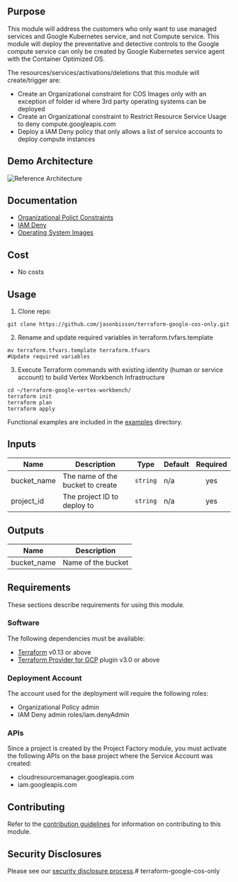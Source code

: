 
## Purpose
This module will address the customers who only want to use managed services and Google Kubernetes service, and not Compute service. This module will deploy the preventative and detective controls to the Google compute service can only be created by Google Kubernetes service agent with the Container Optimized OS. 

The resources/services/activations/deletions that this module will create/trigger are:

- Create an Organizational constraint for COS Images only with an exception of folder id where 3rd party operating systems can be deployed
- Create an Organizational constraint to Restrict Resource Service Usage to deny compute.googleapis.com
- Deploy a IAM Deny policy that only allows a list of service accounts to deploy compute instances

## Demo Architecture
![Reference Architecture](diagram/chronicle.png)

## Documentation
- [Organizational Polict Constraints](https://cloud.google.com/resource-manager/docs/organization-policy/org-policy-constraints)
- [IAM Deny](https://cloud.google.com/resource-manager/docs/organization-policy/org-policy-constraints)
- [Operating System Images](https://cloud.google.com/compute/docs/images/os-details)

## Cost
- No costs

## Usage
1. Clone repo
```
git clone https://github.com/jasonbisson/terraform-google-cos-only.git

```

2. Rename and update required variables in terraform.tvfars.template
```
mv terraform.tfvars.template terraform.tfvars
#Update required variables
```
3. Execute Terraform commands with existing identity (human or service account) to build Vertex Workbench Infrastructure 

```
cd ~/terraform-google-vertex-workbench/
terraform init
terraform plan
terraform apply
```

Functional examples are included in the
[examples](./examples/) directory.

<!-- BEGINNING OF PRE-COMMIT-TERRAFORM DOCS HOOK -->
## Inputs

| Name | Description | Type | Default | Required |
|------|-------------|------|---------|:--------:|
| bucket\_name | The name of the bucket to create | `string` | n/a | yes |
| project\_id | The project ID to deploy to | `string` | n/a | yes |

## Outputs

| Name | Description |
|------|-------------|
| bucket\_name | Name of the bucket |

<!-- END OF PRE-COMMIT-TERRAFORM DOCS HOOK -->
## Requirements

These sections describe requirements for using this module.

### Software

The following dependencies must be available:

- [Terraform][terraform] v0.13 or above
- [Terraform Provider for GCP][terraform-provider-gcp] plugin v3.0 or above

### Deployment Account

The account used for the deployment will require the following roles:
- Organizational Policy admin
- IAM Deny admin roles/iam.denyAdmin


### APIs
Since a project is created by the Project Factory module, you must activate the following APIs on the base project where the Service Account was created:
- cloudresourcemanager.googleapis.com 
- iam.googleapis.com

## Contributing

Refer to the [contribution guidelines](./CONTRIBUTING.md) for
information on contributing to this module.

[terraform-provider-gcp]: https://www.terraform.io/docs/providers/google/index.html
[terraform]: https://www.terraform.io/downloads.html

## Security Disclosures

Please see our [security disclosure process](./SECURITY.md).# terraform-google-cos-only
